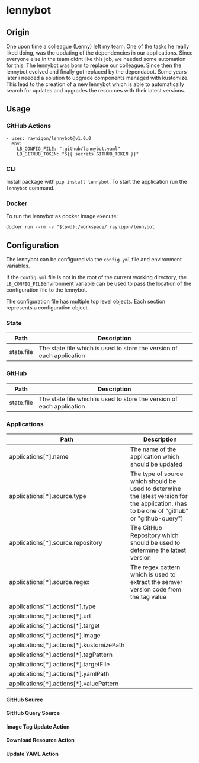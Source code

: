 # lennybot

## Origin
One upon time a colleague (Lenny) left my team.
One of the tasks he really liked doing, was the updating of the dependencies in our applications.
Since everyone else in the team didnt like this job, we needed some automation for this.
The lennybot was born to replace our colleague.
Since then the lennybot evolved and finally got replaced by the dependabot.
Some years later i needed a solution to upgrade components managed with kustomize.
This lead to the creation of a new lennybot which is able to automatically search for updates
and upgrades the resources with their latest versions.

## Usage

### GitHub Actions
```
- uses: raynigon/lennybot@v1.0.0
  env:
    LB_CONFIG_FILE: ".github/lennybot.yaml"
    LB_GITHUB_TOKEN: "${{ secrets.GITHUB_TOKEN }}"
```

### CLI
Install package with `pip install lennybot`.
To start the application run the `lennybot` command.

### Docker
To run the lennybot as docker image execute:

```docker run --rm -v "$(pwd):/workspace/ raynigon/lennybot```

## Configuration
The lennybot can be configured via the `config.yml` file and environment variables.

If the `config.yml` file is not in the root of the current working directory, the `LB_CONFIG_FILE`environment variable can be used to pass the location of the configuration file to the lennybot.

The configuration file has multiple top level objects.
Each section represents a configuration object.

### State

| Path       | Description                                                           |
|------------|-----------------------------------------------------------------------|
| state.file | The state file which is used to store the version of each application |

### GitHub

| Path       | Description                                                           |
|------------|-----------------------------------------------------------------------|
| state.file | The state file which is used to store the version of each application |

### Applications

| Path                                       | Description                                                                                                                                |
|--------------------------------------------|--------------------------------------------------------------------------------------------------------------------------------------------|
| applications[*].name                       | The name of the application which should be updated                                                                                        |
| applications[*].source.type                | The type of source which should be used to determine the latest version for the application. (has to be one of "github" or "github-query") |
| applications[*].source.repository          | The GitHub Repository which should be used to determine the latest version                                                                 |
| applications[*].source.regex               | The regex pattern which is used to extract the semver version code from the tag value                                                      |
| applications[\*].actions[\*].type          |                                                                                                                                            |
| applications[\*].actions[\*].url           |                                                                                                                                            |
| applications[\*].actions[\*].target        |                                                                                                                                            |
| applications[\*].actions[\*].image         |                                                                                                                                            |
| applications[\*].actions[\*].kustomizePath |                                                                                                                                            |
| applications[\*].actions[\*].tagPattern    |                                                                                                                                            |
| applications[\*].actions[\*].targetFile    |                                                                                                                                            |
| applications[\*].actions[\*].yamlPath      |                                                                                                                                            |
| applications[\*].actions[\*].valuePattern  |                                                                                                                                            |

#### GitHub Source
<TODO>

#### GitHub Query Source
<TODO>

#### Image Tag Update Action
<TODO>

#### Download Resource Action
<TODO>

#### Update YAML Action
<TODO>
